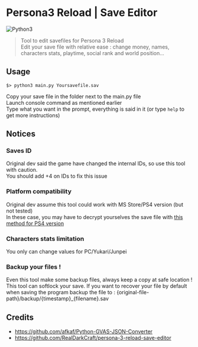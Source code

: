 # Persona3 Reload | Save Editor
![Python3](https://img.shields.io/badge/python-3.10-blue?logo=python)
> Tool to edit savefiles for Persona 3 Reload \
Edit your save file with relative ease : change money, names, characters stats, playtime, social rank and world position...

## Usage
```shell
$> python3 main.py Yoursavefile.sav
```

Copy your save file in the folder next to the main.py file \
Launch console command as mentioned earlier \
Type what you want in the prompt, everything is said in it (or type `help` to get more instructions)

## Notices
### Saves ID
Original dev said the game have changed the internal IDs, so use this tool with caution. \
You should add +4 on IDs to fix this issue

### Platform compatibility
Original dev assume this tool could work with MS Store/PS4 version (but not tested) \
In these case, you may have to decrypt yourselves the save file with [this method for PS4 version](https://www.youtube.com/watch?v=QA1lLxn_klA)

### Characters stats limitation
You only can change values for PC/Yukari/Junpei 

### Backup your files !
Even this tool make some backup files, always keep a copy at safe location ! This tool can softlock your save.
If you want to recover your file by default when saving the program backup the file to : {original-file-path}/backup/{timestamp}_{filename}.sav


## Credits
* https://github.com/afkaf/Python-GVAS-JSON-Converter
* https://github.com/RealDarkCraft/persona-3-reload-save-editor
